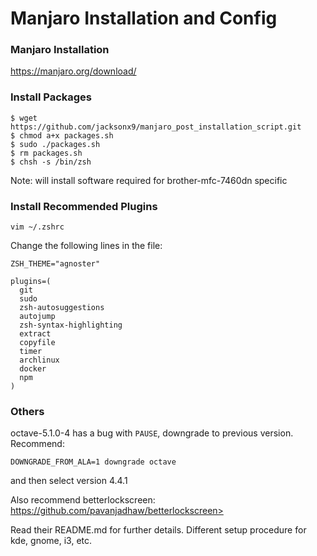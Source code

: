 # Manjaro Installation and Config

### Manjaro Installation

<https://manjaro.org/download/>

### Install Packages

```Linux
$ wget https://github.com/jacksonx9/manjaro_post_installation_script.git
$ chmod a+x packages.sh
$ sudo ./packages.sh
$ rm packages.sh
$ chsh -s /bin/zsh
```

Note: will install software required for brother-mfc-7460dn specific

### Install Recommended Plugins

```Linux
vim ~/.zshrc
```

Change the following lines in the file:

```
ZSH_THEME="agnoster"

plugins=(
  git
  sudo
  zsh-autosuggestions
  autojump
  zsh-syntax-highlighting
  extract
  copyfile
  timer
  archlinux
  docker
  npm
)
```

### Others

octave-5.1.0-4 has a bug with `PAUSE`, downgrade to previous version. Recommend:

```Linux
DOWNGRADE_FROM_ALA=1 downgrade octave 
```

and then select version 4.4.1



Also recommend betterlockscreen: https://github.com/pavanjadhaw/betterlockscreen>

Read their README.md for further details. Different setup procedure for kde, gnome, i3, etc.

